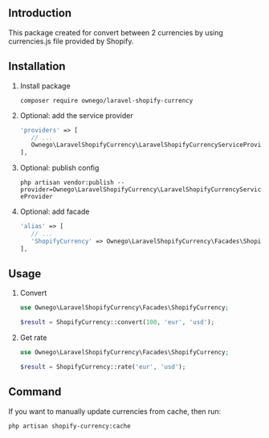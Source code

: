 ## Introduction
This package created for convert between 2 currencies by using currencies.js file provided by Shopify.
## Installation
1. Install package

    ```composer require ownego/laravel-shopify-currency```
2. Optional: add the service provider

   ```php
   'providers' => [
      // ...
      Ownego\LaravelShopifyCurrency\LaravelShopifyCurrencyServiceProvider::class,
   ],
   ```
3. Optional: publish config

   ```php artisan vendor:publish --provider=Ownego\LaravelShopifyCurrency\LaravelShopifyCurrencyServiceProvider```
4. Optional: add facade

   ```php
   'alias' => [
      // ...
      'ShopifyCurrency' => Ownego\LaravelShopifyCurrency\Facades\ShopifyCurrency::class,
   ],
   ```
## Usage
1. Convert
   ```php
   use Ownego\LaravelShopifyCurrency\Facades\ShopifyCurrency;

   $result = ShopifyCurrency::convert(100, 'eur', 'usd');
   ```
2. Get rate
   ```php
   use Ownego\LaravelShopifyCurrency\Facades\ShopifyCurrency;

   $result = ShopifyCurrency::rate('eur', 'usd');
   ```
## Command
If you want to manually update currencies from cache, then run:

```php artisan shopify-currency:cache```
